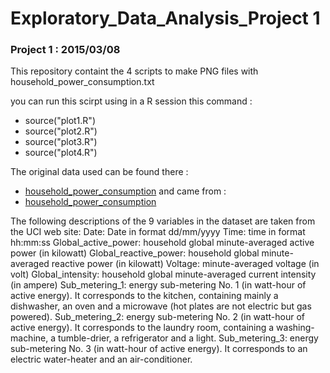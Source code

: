 # Exploratory_Data_Analysis_Project 1 


### Project 1 : 2015/03/08

This repository containt the 4 scripts to make PNG files with household_power_consumption.txt

you can run this scirpt using in a R session this command : 
- source("plot1.R") 
- source("plot2.R") 
- source("plot3.R") 
- source("plot4.R") 

The original data used can be found there :
* <a href="https://d396qusza40orc.cloudfront.net/exdata%2Fdata%2Fhousehold_power_consumption.zip">household_power_consumption</a>
and came from :
* <a href="https://archive.ics.uci.edu/ml/datasets/Individual+household+electric+power+consumption">household_power_consumption</a>

The following descriptions of the 9 variables in the dataset are taken from the UCI web site:
    Date: Date in format dd/mm/yyyy
    Time: time in format hh:mm:ss
    Global_active_power: household global minute-averaged active power (in kilowatt)
    Global_reactive_power: household global minute-averaged reactive power (in kilowatt)
    Voltage: minute-averaged voltage (in volt)
    Global_intensity: household global minute-averaged current intensity (in ampere)
    Sub_metering_1: energy sub-metering No. 1 (in watt-hour of active energy). It corresponds to the kitchen, containing mainly a dishwasher, an oven and a microwave (hot plates are not electric but gas powered).
    Sub_metering_2: energy sub-metering No. 2 (in watt-hour of active energy). It corresponds to the laundry room, containing a washing-machine, a tumble-drier, a refrigerator and a light.
    Sub_metering_3: energy sub-metering No. 3 (in watt-hour of active energy). It corresponds to an electric water-heater and an air-conditioner.

